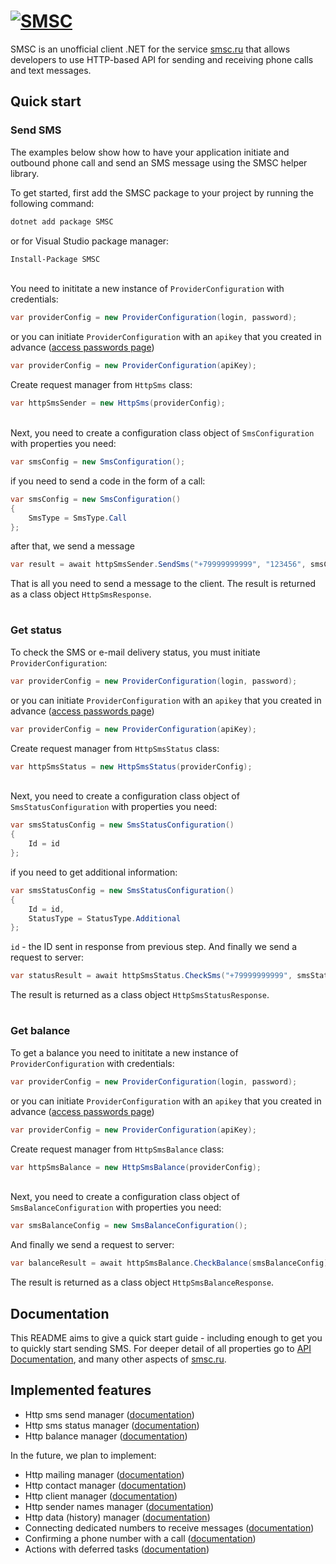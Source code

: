 # [![SMSC](https://github.com/t1moH1ch/SMSC/raw/refs/heads/main/images/smsc_logo.ico)](https://smsc.ru)

SMSC is an unofficial client .NET for the service [smsc.ru](https://smsc.ru) that allows developers to use HTTP-based API for sending and receiving phone calls and text messages.

## Quick start
### Send SMS
The examples below show how to have your application initiate and outbound phone call and send an SMS message using the SMSC helper library.

To get started, first add the SMSC package to your project by running the following command:

```sh
dotnet add package SMSC
```

or for Visual Studio package manager:

```sh
Install-Package SMSC
```
\
You need to inititate a new instance of `ProviderConfiguration` with credentials:

```csharp
var providerConfig = new ProviderConfiguration(login, password);
```

or you can initiate `ProviderConfiguration` with an `apikey` that you created in advance ([access passwords page](https://smsc.ru/passwords/))

```csharp
var providerConfig = new ProviderConfiguration(apiKey);
```

Create request manager from `HttpSms` class:

```csharp
var httpSmsSender = new HttpSms(providerConfig);
```
\
Next, you need to create a configuration class object of `SmsConfiguration` with properties you need:

```csharp
var smsConfig = new SmsConfiguration();
```

if you need to send a code in the form of a call:

```csharp
var smsConfig = new SmsConfiguration()
{
    SmsType = SmsType.Call
};
```

after that, we send a message

```csharp
var result = await httpSmsSender.SendSms("+79999999999", "123456", smsConfig);
```

That is all you need to send a message to the client. The result is returned as a class object `HttpSmsResponse`.

#
### Get status

To check the SMS or e-mail delivery status, you must initiate `ProviderConfiguration`:

```csharp
var providerConfig = new ProviderConfiguration(login, password);
```

or you can initiate `ProviderConfiguration` with an `apikey` that you created in advance ([access passwords page](https://smsc.ru/passwords/))

```csharp
var providerConfig = new ProviderConfiguration(apiKey);
```

Create request manager from `HttpSmsStatus` class:

```csharp
var httpSmsStatus = new HttpSmsStatus(providerConfig);
```
\
Next, you need to create a configuration class object of `SmsStatusConfiguration` with properties you need:

```csharp
var smsStatusConfig = new SmsStatusConfiguration()
{
    Id = id
};
```

if you need to get additional information:

```csharp
var smsStatusConfig = new SmsStatusConfiguration()
{
    Id = id,
    StatusType = StatusType.Additional
};
```

`id` - the ID sent in response from previous step. And finally we send a request to server:

```csharp
var statusResult = await httpSmsStatus.CheckSms("+79999999999", smsStatusConfig);
```
The result is returned as a class object `HttpSmsStatusResponse`.

#
### Get balance

To get a balance you need to inititate a new instance of `ProviderConfiguration` with credentials:

```csharp
var providerConfig = new ProviderConfiguration(login, password);
```

or you can initiate `ProviderConfiguration` with an `apikey` that you created in advance ([access passwords page](https://smsc.ru/passwords/))

```csharp
var providerConfig = new ProviderConfiguration(apiKey);
```

Create request manager from `HttpSmsBalance` class:

```csharp
var httpSmsBalance = new HttpSmsBalance(providerConfig);
```
\
Next, you need to create a configuration class object of `SmsBalanceConfiguration` with properties you need:

```csharp
var smsBalanceConfig = new SmsBalanceConfiguration();
```

And finally we send a request to server:

```csharp
var balanceResult = await httpSmsBalance.CheckBalance(smsBalanceConfig);
```

The result is returned as a class object `HttpSmsBalanceResponse`.

## Documentation

This README aims to give a quick start guide - including enough to get you to quickly start sending SMS. For deeper detail of all properties go to [API Documentation](https://smsc.ru/api/#menu), and many other aspects of [smsc.ru](https://smsc.ru).

## Implemented features
- Http sms send manager ([documentation](https://smsc.ru/api/http/send/#menu))
- Http sms status manager ([documentation](https://smsc.ru/api/http/status_messages/#menu))
- Http balance manager ([documentation](https://smsc.ru/api/http/balance/#menu))

In the future, we plan to implement:
- Http mailing manager ([documentation](https://smsc.ru/api/http/jobs/#menu))
- Http contact manager ([documentation](https://smsc.ru/api/http/contact/#menu))
- Http client manager ([documentation](https://smsc.ru/api/http/users/#menu))
- Http sender names manager ([documentation](https://smsc.ru/api/http/senders/#menu))
- Http data (history) manager ([documentation](https://smsc.ru/api/http/get_data/#menu)) 
- Connecting dedicated numbers to receive messages ([documentation](https://smsc.ru/api/http/miscellaneous/receive/#menu))
- Confirming a phone number with a call ([documentation](https://smsc.ru/api/http/miscellaneous/waitcall/#menu))
- Actions with deferred tasks ([documentation](https://smsc.ru/api/http/miscellaneous/downloads/#menu))
